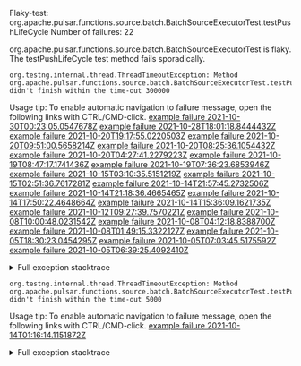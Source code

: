         
Flaky-test: org.apache.pulsar.functions.source.batch.BatchSourceExecutorTest.testPushLifeCycle
Number of failures: 22

org.apache.pulsar.functions.source.batch.BatchSourceExecutorTest is flaky. The testPushLifeCycle test method fails sporadically.

```
org.testng.internal.thread.ThreadTimeoutException: Method org.apache.pulsar.functions.source.batch.BatchSourceExecutorTest.testPushLifeCycle() didn't finish within the time-out 300000
```

Usage tip: To enable automatic navigation to failure message, open the following links with CTRL/CMD-click.
[example failure 2021-10-30T00:23:05.0547678Z](https://github.com/apache/pulsar/runs/4052347394?check_suite_focus=true?check_suite_focus=true#step:8:5109)
[example failure 2021-10-28T18:01:18.8444432Z](https://github.com/apache/pulsar/runs/4037997562?check_suite_focus=true?check_suite_focus=true#step:8:5113)
[example failure 2021-10-20T19:17:55.0220503Z](https://github.com/apache/pulsar/runs/3955676928?check_suite_focus=true?check_suite_focus=true#step:8:5111)
[example failure 2021-10-20T09:51:00.5658214Z](https://github.com/apache/pulsar/runs/3949735843?check_suite_focus=true?check_suite_focus=true#step:8:5111)
[example failure 2021-10-20T08:25:36.1054432Z](https://github.com/apache/pulsar/runs/3948729173?check_suite_focus=true?check_suite_focus=true#step:8:10486)
[example failure 2021-10-20T04:27:41.2279223Z](https://github.com/apache/pulsar/runs/3947248175?check_suite_focus=true?check_suite_focus=true#step:8:5105)
[example failure 2021-10-19T08:47:17.1741436Z](https://github.com/apache/pulsar/runs/3936613140?check_suite_focus=true?check_suite_focus=true#step:8:5105)
[example failure 2021-10-19T07:36:23.6853946Z](https://github.com/apache/pulsar/runs/3935901751?check_suite_focus=true?check_suite_focus=true#step:8:5111)
[example failure 2021-10-15T03:10:35.5151219Z](https://github.com/apache/pulsar/runs/3901846078?check_suite_focus=true?check_suite_focus=true#step:8:10470)
[example failure 2021-10-15T02:51:36.7617281Z](https://github.com/apache/pulsar/runs/3901846078?check_suite_focus=true?check_suite_focus=true#step:8:5105)
[example failure 2021-10-14T21:57:45.2732506Z](https://github.com/apache/pulsar/runs/3899640793?check_suite_focus=true?check_suite_focus=true#step:8:15839)
[example failure 2021-10-14T21:18:36.4665465Z](https://github.com/apache/pulsar/runs/3899640793?check_suite_focus=true?check_suite_focus=true#step:8:5099)
[example failure 2021-10-14T17:50:22.4648664Z](https://github.com/apache/pulsar/runs/3897710703?check_suite_focus=true?check_suite_focus=true#step:8:5105)
[example failure 2021-10-14T15:36:09.1621735Z](https://github.com/apache/pulsar/runs/3896418744?check_suite_focus=true?check_suite_focus=true#step:8:5099)
[example failure 2021-10-12T09:27:39.7570221Z](https://github.com/apache/pulsar/runs/3868469382?check_suite_focus=true?check_suite_focus=true#step:8:5098)
[example failure 2021-10-08T10:00:48.0231542Z](https://github.com/apache/pulsar/runs/3836704101?check_suite_focus=true?check_suite_focus=true#step:8:20910)
[example failure 2021-10-08T04:12:18.8388700Z](https://github.com/apache/pulsar/runs/3834640253?check_suite_focus=true?check_suite_focus=true#step:8:5084)
[example failure 2021-10-08T01:49:15.3322127Z](https://github.com/apache/pulsar/runs/3833881364?check_suite_focus=true?check_suite_focus=true#step:8:5078)
[example failure 2021-10-05T18:30:23.0454295Z](https://github.com/apache/pulsar/runs/3806386813?check_suite_focus=true?check_suite_focus=true#step:8:5076)
[example failure 2021-10-05T07:03:45.5175592Z](https://github.com/apache/pulsar/runs/3799981420?check_suite_focus=true?check_suite_focus=true#step:8:10378)
[example failure 2021-10-05T06:39:25.4092410Z](https://github.com/apache/pulsar/runs/3799981420?check_suite_focus=true?check_suite_focus=true#step:8:5092)


<details>
<summary>Full exception stacktrace</summary>
<code><pre>
org.testng.internal.thread.ThreadTimeoutException: Method org.apache.pulsar.functions.source.batch.BatchSourceExecutorTest.testPushLifeCycle() didn't finish within the time-out 300000
	at org.testng.internal.MethodInvocationHelper.invokeWithTimeoutWithNewExecutor(MethodInvocationHelper.java:371)
	at org.testng.internal.MethodInvocationHelper.invokeWithTimeout(MethodInvocationHelper.java:282)
	at org.testng.internal.TestInvoker.invokeMethod(TestInvoker.java:605)
	at org.testng.internal.TestInvoker.retryFailed(TestInvoker.java:214)
	at org.testng.internal.MethodRunner.runInSequence(MethodRunner.java:58)
	at org.testng.internal.TestInvoker$MethodInvocationAgent.invoke(TestInvoker.java:822)
	at org.testng.internal.TestInvoker.invokeTestMethods(TestInvoker.java:147)
	at org.testng.internal.TestMethodWorker.invokeTestMethods(TestMethodWorker.java:146)
	at org.testng.internal.TestMethodWorker.run(TestMethodWorker.java:128)
	at java.base/java.util.ArrayList.forEach(ArrayList.java:1541)
	at org.testng.TestRunner.privateRun(TestRunner.java:764)
	at org.testng.TestRunner.run(TestRunner.java:585)
	at org.testng.SuiteRunner.runTest(SuiteRunner.java:384)
	at org.testng.SuiteRunner.runSequentially(SuiteRunner.java:378)
	at org.testng.SuiteRunner.privateRun(SuiteRunner.java:337)
	at org.testng.SuiteRunner.run(SuiteRunner.java:286)
	at org.testng.SuiteRunnerWorker.runSuite(SuiteRunnerWorker.java:53)
	at org.testng.SuiteRunnerWorker.run(SuiteRunnerWorker.java:96)
	at org.testng.TestNG.runSuitesSequentially(TestNG.java:1218)
	at org.testng.TestNG.runSuitesLocally(TestNG.java:1140)
	at org.testng.TestNG.runSuites(TestNG.java:1069)
	at org.testng.TestNG.run(TestNG.java:1037)
	at org.apache.maven.surefire.testng.TestNGExecutor.run(TestNGExecutor.java:135)
	at org.apache.maven.surefire.testng.TestNGDirectoryTestSuite.executeSingleClass(TestNGDirectoryTestSuite.java:112)
	at org.apache.maven.surefire.testng.TestNGDirectoryTestSuite.executeLazy(TestNGDirectoryTestSuite.java:123)
	at org.apache.maven.surefire.testng.TestNGDirectoryTestSuite.execute(TestNGDirectoryTestSuite.java:90)
	at org.apache.maven.surefire.testng.TestNGProvider.invoke(TestNGProvider.java:146)
	at org.apache.maven.surefire.booter.ForkedBooter.invokeProviderInSameClassLoader(ForkedBooter.java:384)
	at org.apache.maven.surefire.booter.ForkedBooter.runSuitesInProcess(ForkedBooter.java:345)
	at org.apache.maven.surefire.booter.ForkedBooter.execute(ForkedBooter.java:126)
	at org.apache.maven.surefire.booter.ForkedBooter.main(ForkedBooter.java:418)

</pre></code>
</details>

```
org.testng.internal.thread.ThreadTimeoutException: Method org.apache.pulsar.functions.source.batch.BatchSourceExecutorTest.testPushLifeCycle() didn't finish within the time-out 5000
```

Usage tip: To enable automatic navigation to failure message, open the following links with CTRL/CMD-click.
[example failure 2021-10-14T01:16:14.1151872Z](https://github.com/apache/pulsar/runs/3889473970?check_suite_focus=true?check_suite_focus=true#step:6:3131)


<details>
<summary>Full exception stacktrace</summary>
<code><pre>
org.testng.internal.thread.ThreadTimeoutException: Method org.apache.pulsar.functions.source.batch.BatchSourceExecutorTest.testPushLifeCycle() didn't finish within the time-out 5000
	at org.testng.internal.MethodInvocationHelper.invokeWithTimeoutWithNewExecutor(MethodInvocationHelper.java:371)
	at org.testng.internal.MethodInvocationHelper.invokeWithTimeout(MethodInvocationHelper.java:282)
	at org.testng.internal.TestInvoker.invokeMethod(TestInvoker.java:605)
	at org.testng.internal.TestInvoker.retryFailed(TestInvoker.java:214)
	at org.testng.internal.MethodRunner.runInSequence(MethodRunner.java:58)
	at org.testng.internal.TestInvoker$MethodInvocationAgent.invoke(TestInvoker.java:822)
	at org.testng.internal.TestInvoker.invokeTestMethods(TestInvoker.java:147)
	at org.testng.internal.TestMethodWorker.invokeTestMethods(TestMethodWorker.java:146)
	at org.testng.internal.TestMethodWorker.run(TestMethodWorker.java:128)
	at java.util.ArrayList.forEach(ArrayList.java:1257)
	at org.testng.TestRunner.privateRun(TestRunner.java:764)
	at org.testng.TestRunner.run(TestRunner.java:585)
	at org.testng.SuiteRunner.runTest(SuiteRunner.java:384)
	at org.testng.SuiteRunner.runSequentially(SuiteRunner.java:378)
	at org.testng.SuiteRunner.privateRun(SuiteRunner.java:337)
	at org.testng.SuiteRunner.run(SuiteRunner.java:286)
	at org.testng.SuiteRunnerWorker.runSuite(SuiteRunnerWorker.java:53)
	at org.testng.SuiteRunnerWorker.run(SuiteRunnerWorker.java:96)
	at org.testng.TestNG.runSuitesSequentially(TestNG.java:1218)
	at org.testng.TestNG.runSuitesLocally(TestNG.java:1140)
	at org.testng.TestNG.runSuites(TestNG.java:1069)
	at org.testng.TestNG.run(TestNG.java:1037)
	at org.apache.maven.surefire.testng.TestNGExecutor.run(TestNGExecutor.java:135)
	at org.apache.maven.surefire.testng.TestNGDirectoryTestSuite.executeSingleClass(TestNGDirectoryTestSuite.java:112)
	at org.apache.maven.surefire.testng.TestNGDirectoryTestSuite.executeLazy(TestNGDirectoryTestSuite.java:123)
	at org.apache.maven.surefire.testng.TestNGDirectoryTestSuite.execute(TestNGDirectoryTestSuite.java:90)
	at org.apache.maven.surefire.testng.TestNGProvider.invoke(TestNGProvider.java:146)
	at org.apache.maven.surefire.booter.ForkedBooter.invokeProviderInSameClassLoader(ForkedBooter.java:384)
	at org.apache.maven.surefire.booter.ForkedBooter.runSuitesInProcess(ForkedBooter.java:345)
	at org.apache.maven.surefire.booter.ForkedBooter.execute(ForkedBooter.java:126)
	at org.apache.maven.surefire.booter.ForkedBooter.main(ForkedBooter.java:418)

</pre></code>
</details>

